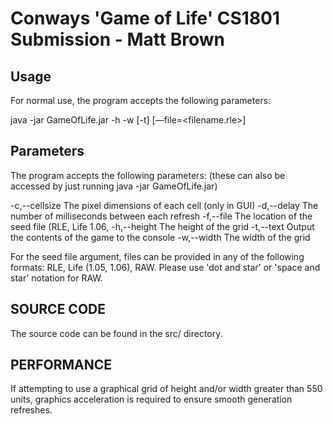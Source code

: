 # Conways 'Game of Life' CS1801 Submission - Matt Brown 

## Usage

For normal use, the program accepts the following parameters:

java -jar GameOfLife.jar -h <height> -w <width> [-t] [—file=<filename.rle>]

## Parameters

The program accepts the following parameters: (these can also be accessed by just running java -jar GameOfLife.jar)

 -c,--cellsize <arg>   The pixel dimensions of each cell (only in GUI)
 -d,--delay <arg>      The number of milliseconds between each refresh
 -f,--file <arg>       The location of the seed file (RLE, Life 1.06,
 -h,--height <arg>     The height of the grid
 -t,--text             Output the contents of the game to the console
 -w,--width <arg>      The width of the grid


For the seed file argument, files can be provided in any of the following formats: RLE, Life (1.05, 1.06), RAW. Please use 'dot and star' or 'space and star' notation for RAW.


## SOURCE CODE

The source code can be found in the src/ directory.

## PERFORMANCE

If attempting to use a graphical grid of height and/or width greater than 550 units, graphics acceleration is required to ensure smooth generation refreshes.
